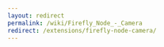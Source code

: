```yaml
---
layout: redirect
permalink: /wiki/Firefly_Node_-_Camera
redirect: /extensions/firefly-node-camera/
---
```

